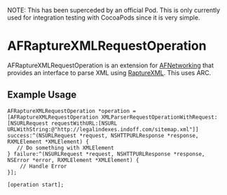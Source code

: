 NOTE: This has been superceded by an official Pod. This is only currently used for integration testing with CocoaPods since it is very simple.

AFRaptureXMLRequestOperation
============================

AFRaptureXMLRequestOperation is an extension for [AFNetworking](http://github.com/AFNetworking/AFNetworking/) that provides an 
interface to parse XML using [RaptureXML](https://github.com/ZaBlanc/RaptureXML). This uses ARC.

## Example Usage
    AFRaptureXMLRequestOperation *operation = [AFRaptureXMLRequestOperation XMLParserRequestOperationWithRequest:[NSURLRequest requestWithURL:[NSURL URLWithString:@"http://legalindexes.indoff.com/sitemap.xml"]] success:^(NSURLRequest *request, NSHTTPURLResponse *response, RXMLElement *XMLElement) {
       // Do something with XMLElement 
    } failure:^(NSURLRequest *request, NSHTTPURLResponse *response, NSError *error, RXMLElement *XMLElement) {
        // Handle Error
    }];

    [operation start];
